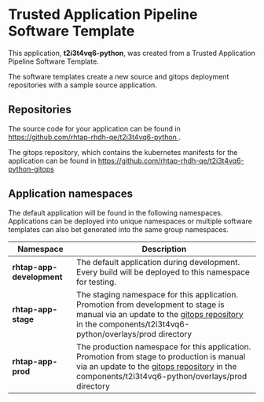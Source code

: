 # Trusted Application Pipeline Software Template

This application, **t2i3t4vq6-python**, was created from a Trusted Application Pipeline Software Template.

The software templates create a new source and gitops deployment repositories with a sample source application. 

## Repositories

The source code for your application can be found in [https://github.com/rhtap-rhdh-qe/t2i3t4vq6-python ](https://github.com/rhtap-rhdh-qe/t2i3t4vq6-python ).
 
The gitops repository, which contains the kubernetes manifests for the application can be found in 
[https://github.com/rhtap-rhdh-qe/t2i3t4vq6-python-gitops ](https://github.com/rhtap-rhdh-qe/t2i3t4vq6-python-gitops ) 

## Application namespaces 

The default application will be found in the following namespaces. Applications can be deployed into unique namespaces or multiple software templates can also bet generated into the same group namespaces.  

|  Namespace   |  Description   |  
| -------- | -------- |   
| **rhtap-app-development** | The default application during development. Every build will be deployed to this namespace for testing. | 
| **rhtap-app-stage** | The staging namespace for this application. Promotion from development to stage is manual via an update to the [gitops repository](https://github.com/rhtap-rhdh-qe/t2i3t4vq6-python-gitops ) in the components/t2i3t4vq6-python/overlays/prod directory |  
| **rhtap-app-prod** | The production namespace for this application. Promotion from stage to production is manual via an update to the [gitops repository](https://github.com/rhtap-rhdh-qe/t2i3t4vq6-python-gitops ) in the components/t2i3t4vq6-python/overlays/prod directory | 